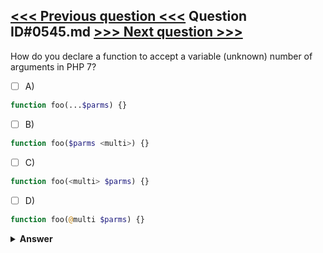 [<<< Previous question <<<](0544.md)   Question ID#0545.md   [>>> Next question >>>](0546.md)
---

How do you declare a function to accept a variable (unknown) number of arguments in PHP 7?

- [ ] A)
```php
function foo(...$parms) {}
```

- [ ] B)
```php
function foo($parms <multi>) {}
```

- [ ] C)
```php
function foo(<multi> $parms) {}
```

- [ ] D)
```php
function foo(@multi $parms) {}
```


<details><summary><b>Answer</b></summary>
<p>
  Answer: <strong>A</strong>
</p>
</details>
